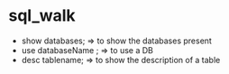 # sql_walk

- show databases; => to show the databases present
- use databaseName ; => to use a DB
- desc tablename; => to show the description of a table
